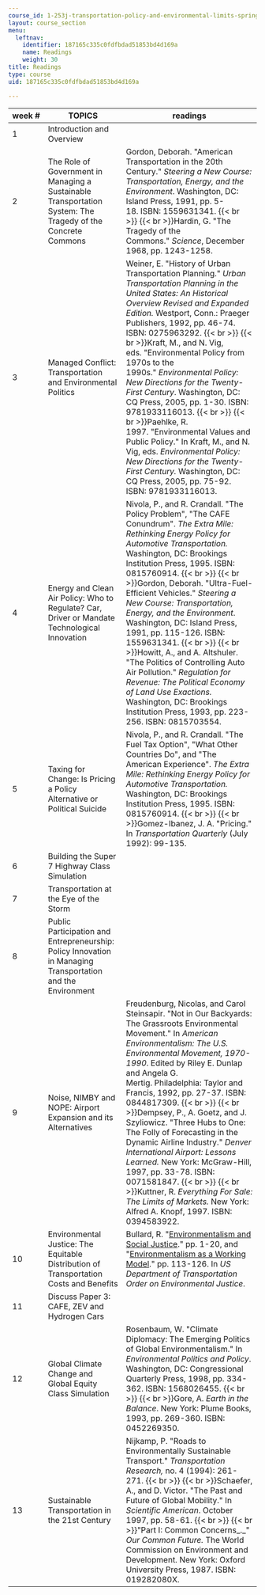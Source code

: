 ```yaml
---
course_id: 1-253j-transportation-policy-and-environmental-limits-spring-2004
layout: course_section
menu:
  leftnav:
    identifier: 187165c335c0fdfbdad51853bd4d169a
    name: Readings
    weight: 30
title: Readings
type: course
uid: 187165c335c0fdfbdad51853bd4d169a

---
```


| week # | TOPICS | readings |
| --- | --- | --- |
| 1 | Introduction and Overview | &nbsp; |
| 2 | The Role of Government in Managing a Sustainable Transportation System: The Tragedy of the Concrete Commons | Gordon, Deborah. "American Transportation in the 20th Century." _Steering a New Course: Transportation, Energy, and the Environment_. Washington, DC: Island Press, 1991, pp. 5-18. ISBN: 1559631341.  {{< br >}}  {{< br >}}Hardin, G. "The Tragedy of the Commons." _Science_, December 1968, pp. 1243-1258. |
| 3 | Managed Conflict: Transportation and Environmental Politics | Weiner, E. "History of Urban Transportation Planning." _Urban Transportation Planning in the United States: An Historical Overview Revised and Expanded Edition._ Westport, Conn.: Praeger Publishers, 1992, pp. 46-74. ISBN: 0275963292.  {{< br >}}  {{< br >}}Kraft, M., and N. Vig, eds. "Environmental Policy from 1970s to the 1990s." _Environmental Policy: New Directions for the Twenty-First Century_. Washington, DC: CQ Press, 2005, pp. 1-30. ISBN: 9781933116013.  {{< br >}}  {{< br >}}Paehlke, R. 1997. "Environmental Values and Public Policy." In Kraft, M., and N. Vig, eds. _Environmental Policy: New Directions for the Twenty-First Century._ Washington, DC: CQ Press, 2005, pp. 75-92. ISBN: 9781933116013. |
| 4 | Energy and Clean Air Policy: Who to Regulate? Car, Driver or Mandate Technological Innovation | Nivola, P., and R. Crandall. "The Policy Problem", "The CAFE Conundrum". _The Extra Mile: Rethinking Energy Policy for Automotive Transportation._ Washington, DC: Brookings Institution Press, 1995. ISBN: 0815760914.  {{< br >}}  {{< br >}}Gordon, Deborah. "Ultra-Fuel-Efficient Vehicles." _Steering a New Course: Transportation, Energy, and the Environment_. Washington, DC: Island Press, 1991, pp. 115-126. ISBN: 1559631341.  {{< br >}}  {{< br >}}Howitt, A., and A. Altshuler. "The Politics of Controlling Auto Air Pollution." _Regulation for Revenue: The Political Economy of Land Use Exactions._ Washington, DC: Brookings Institution Press, 1993, pp. 223-256. ISBN: 0815703554. |
| 5 | Taxing for Change: Is Pricing a Policy Alternative or Political Suicide | Nivola, P., and R. Crandall. "The Fuel Tax Option", "What Other Countries Do", and "The American Experience". _The Extra Mile: Rethinking Energy Policy for Automotive Transportation._ Washington, DC: Brookings Institution Press, 1995. ISBN: 0815760914.  {{< br >}}  {{< br >}}Gomez-Ibanez, J. A. "Pricing." In _Transportation Quarterly_ (July 1992): 99-135. |
| 6 | Building the Super 7 Highway Class Simulation | &nbsp; |
| 7 | Transportation at the Eye of the Storm | &nbsp; |
| 8 | Public Participation and Entrepreneurship: Policy Innovation in Managing Transportation and the Environment | &nbsp; |
| 9 | Noise, NIMBY and NOPE: Airport Expansion and its Alternatives | Freudenburg, Nicolas, and Carol Steinsapir. "Not in Our Backyards: The Grassroots Environmental Movement." In _American Environmentalism: The U.S. Environmental Movement, 1970-1990_. Edited by Riley E. Dunlap and Angela G. Mertig. Philadelphia: Taylor and Francis, 1992, pp. 27-37. ISBN: 0844817309.  {{< br >}}  {{< br >}}Dempsey, P., A. Goetz, and J. Szyliowicz. "Three Hubs to One: The Folly of Forecasting in the Dynamic Airline Industry." _Denver International Airport: Lessons Learned._ New York: McGraw-Hill, 1997, pp. 33-78. ISBN: 0071581847.  {{< br >}}  {{< br >}}Kuttner, R. _Everything For Sale: The Limits of Markets._ New York: Alfred A. Knopf, 1997. ISBN: 0394583922. |
| 10 | Environmental Justice: The Equitable Distribution of Transportation Costs and Benefits | Bullard, R. "[Environmentalism and Social Justice](http://www.fhwa.dot.gov/environment/environmental_justice/ej_at_dot/index.cfm)." pp. 1-20, and "[Environmentalism as a Working Model](http://www.fhwa.dot.gov/legsregs/directives/orders/6640_23.htm)." pp. 113-126. In _US Department of Transportation Order on Environmental Justice_. |
| 11 | Discuss Paper 3: CAFE, ZEV and Hydrogen Cars | &nbsp; |
| 12 | Global Climate Change and Global Equity Class Simulation | Rosenbaum, W. "Climate Diplomacy: The Emerging Politics of Global Environmentalism." In _Environmental Politics and Policy_. Washington, DC: Congressional Quarterly Press, 1998, pp. 334-362. ISBN: 1568026455.  {{< br >}}  {{< br >}}Gore, A. _Earth in the Balance_. New York: Plume Books, 1993, pp. 269-360. ISBN: 0452269350. |
| 13 | Sustainable Transportation in the 21st Century | Nijkamp, P. "Roads to Environmentally Sustainable Transport." _Transportation Research,_ no. 4 (1994): 261-271.  {{< br >}}  {{< br >}}Schaefer, A., and D. Victor. "The Past and Future of Global Mobility." In _Scientific American_. October 1997, pp. 58-61.  {{< br >}}  {{< br >}}"Part I: Common Concerns_._" _Our Common Future._ The World Commission on Environment and Development. New York: Oxford University Press, 1987. ISBN: 019282080X.